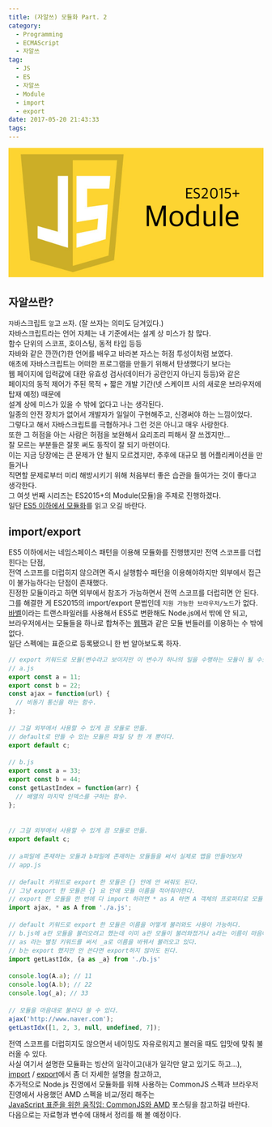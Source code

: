 ```yaml
---
title: (자알쓰) 모듈화 Part. 2
category:
  - Programming
  - ECMAScript
  - 자알쓰
tag:
  - JS
  - ES
  - 자알쓰
  - Module
  - import
  - export
date: 2017-05-20 21:43:33
tags:
---
```


![](js-006-module/thumb.png)

## 자알쓰란?
`자`바스크립트 `알`고 `쓰`자. (잘 쓰자는 의미도 담겨있다.)  
자바스크립트라는 언어 자체는 내 기준에서는 설계 상 미스가 참 많다.  
함수 단위의 스코프, 호이스팅, 동적 타입 등등  
자바와 같은 깐깐(?)한 언어를 배우고 바라본 자스는 허점 투성이처럼 보였다.  
애초에 자바스크립트는 어떠한 프로그램을 만들기 위해서 탄생했다기 보다는  
웹 페이지에 입력값에 대한 유효성 검사(데이터가 공란인지 아닌지 등등)와 같은  
페이지의 동적 제어가 주된 목적 + 짧은 개발 기간(넷 스케이프 사의 새로운 브라우저에 탑재 예정) 때문에  
설계 상에 미스가 있을 수 밖에 없다고 나는 생각된다.  
일종의 안전 장치가 없어서 개발자가 일일이 구현해주고, 신경써야 하는 느낌이었다.  
그렇다고 해서 자바스크립트를 극혐하거나 그런 것은 아니고 매우 사랑한다.  
또한 그 허점을 아는 사람은 허점을 보완해서 요리조리 피해서 잘 쓰겠지만...  
잘 모르는 부분들은 잘못 써도 동작이 잘 되기 마련이다.  
이는 지금 당장에는 큰 문제가 안 될지 모르겠지만, 추후에 대규모 웹 어플리케이션을 만들거나  
직면할 문제로부터 미리 해방시키기 위해 처음부터 좋은 습관을 들여가는 것이 좋다고 생각한다.  
그 여섯 번째 시리즈는 ES2015+의 Module(모듈)을 주제로 진행하겠다.  
일단 [ES5 이하에서 모듈화](/2017/05/20/js-005-module/)를 읽고 오길 바란다.  

## import/export
ES5 이하에서는 네임스페이스 패턴을 이용해 모듈화를 진행했지만 전역 스코프를 더럽힌다는 단점,  
전역 스코프를 더럽히지 않으려면 즉시 실행함수 패턴을 이용해야하지만 외부에서 접근이 불가능하다는 단점이 존재했다.  
진정한 모듈이라고 하면 외부에서 참조가 가능하면서 전역 스코프를 더럽히면 안 된다.  
그를 해결한 게 ES2015의 import/export 문법인데 `지원 가능한 브라우저/노드`가 없다.  
[바벨](/2016/11/11/Babel-ES6-with-IE8/)이라는 트랜스파일러를 사용해서 ES5로 변환해도 Node.js에서 밖에 안 되고,  
브라우저에서는 모듈들을 하나로 합쳐주는 [웹팩](/2016/11/18/Module-bundling-with-Webpck/)과 같은 모듈 번들러를 이용하는 수 밖에 없다.  
일단 스펙에는 표준으로 등록됐으니 한 번 알아보도록 하자.  

```javascript
// export 키워드로 모듈(변수라고 보이지만 이 변수가 하나의 일을 수행하는 모듈이 될 수도 있다.)을 내보내고 있다.
// a.js
export const a = 11;
export const b = 22;
const ajax = function(url) {
  // 비동기 통신을 하는 함수.
};

// 그걸 외부에서 사용할 수 있게 끔 모듈로 만듦.
// default로 만들 수 있는 모듈은 파일 당 한 개 뿐이다. 
export default c;

// b.js
export const a = 33;
export const b = 44;
const getLastIndex = function(arr) {
  // 배열의 마지막 인덱스를 구하는 함수.
};


// 그걸 외부에서 사용할 수 있게 끔 모듈로 만듦. 
export default c;

// a파일에 존재하는 모듈과 b파일에 존재하는 모듈들을 써서 실제로 앱을 만들어보자 
// app.js

// default 키워드로 export 한 모듈은 {} 안에 안 써줘도 된다.
// 그냥 export 한 모듈은 {} 요 안에 모듈 이름을 적어줘야한다.
// export 한 모듈을 한 번에 다 import 하려면 * as A 하면 A 객체의 프로퍼티로 모듈이 전부 바인딩 된다.
import ajax, * as A from './a.js';

// default 키워드로 export 한 모듈은 이름을 어떻게 불러와도 사용이 가능하다.
// b.js에 a란 모듈을 불러오려고 했는데 이미 a란 모듈이 불러와졌거나 a라는 이름이 마음에 안 들면
// as 라는 별칭 키워드를 써서 _a로 이름을 바꿔서 불러오고 있다.
// b는 export 했지만 안 쓴다면 export하지 않아도 된다.
import getLastIdx, {a as _a} from './b.js'

console.log(A.a); // 11
console.log(A.b); // 22
console.log(_a); // 33

// 모듈을 마음대로 불러다 쓸 수 있다.
ajax('http://www.naver.com');
getLastIdx([1, 2, 3, null, undefined, 7]);
```

전역 스코프를 더럽히지도 않으면서 네이밍도 자유로워지고 불러올 때도 입맛에 맞춰 불러올 수 있다.  
사실 여기서 설명한 모듈화는 빙산의 일각이고(내가 일각만 알고 있기도 하고...),  
[import](https://developer.mozilla.org/ko/docs/Web/JavaScript/Reference/Statements/import) / [export](https://developer.mozilla.org/ko/docs/Web/JavaScript/Reference/Statements/export)에서 좀 더 자세한 설명을 참고하고,  
추가적으로 Node.js 진영에서 모듈화를 위해 사용하는 CommonJS 스펙과 브라우저 진영에서 사용했던 AMD 스펙을 비교/정리 해주는  
[JavaScript 표준을 위한 움직임: CommonJS와 AMD](http://d2.naver.com/helloworld/12864) 포스팅을 참고하길 바란다.  
다음으로는 자료형과 변수에 대해서 정리를 해 볼 예정이다.  